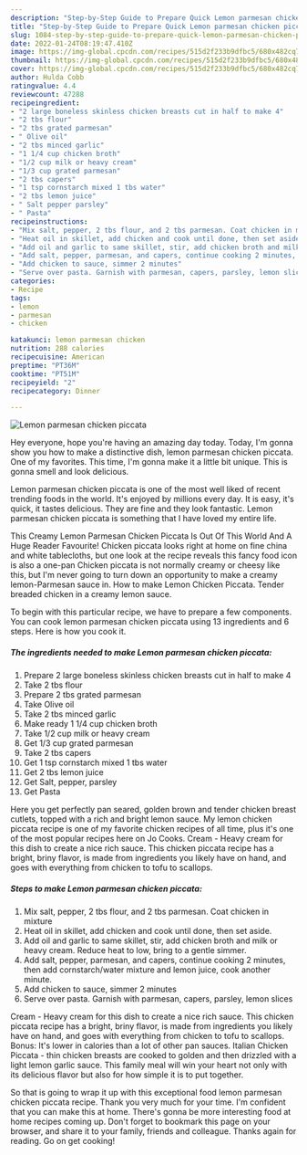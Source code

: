 ```yaml
---
description: "Step-by-Step Guide to Prepare Quick Lemon parmesan chicken piccata"
title: "Step-by-Step Guide to Prepare Quick Lemon parmesan chicken piccata"
slug: 1084-step-by-step-guide-to-prepare-quick-lemon-parmesan-chicken-piccata
date: 2022-01-24T08:19:47.410Z
image: https://img-global.cpcdn.com/recipes/515d2f233b9dfbc5/680x482cq70/lemon-parmesan-chicken-piccata-recipe-main-photo.jpg
thumbnail: https://img-global.cpcdn.com/recipes/515d2f233b9dfbc5/680x482cq70/lemon-parmesan-chicken-piccata-recipe-main-photo.jpg
cover: https://img-global.cpcdn.com/recipes/515d2f233b9dfbc5/680x482cq70/lemon-parmesan-chicken-piccata-recipe-main-photo.jpg
author: Hulda Cobb
ratingvalue: 4.4
reviewcount: 47288
recipeingredient:
- "2 large boneless skinless chicken breasts cut in half to make 4"
- "2 tbs flour"
- "2 tbs grated parmesan"
- " Olive oil"
- "2 tbs minced garlic"
- "1 1/4 cup chicken broth"
- "1/2 cup milk or heavy cream"
- "1/3 cup grated parmesan"
- "2 tbs capers"
- "1 tsp cornstarch mixed 1 tbs water"
- "2 tbs lemon juice"
- " Salt pepper parsley"
- " Pasta"
recipeinstructions:
- "Mix salt, pepper, 2 tbs flour, and 2 tbs parmesan. Coat chicken in mixture"
- "Heat oil in skillet, add chicken and cook until done, then set aside."
- "Add oil and garlic to same skillet, stir, add chicken broth and milk or heavy cream. Reduce heat to low, bring to a gentle simmer."
- "Add salt, pepper, parmesan, and capers, continue cooking 2 minutes, then add cornstarch/water mixture and lemon juice, cook another minute."
- "Add chicken to sauce, simmer 2 minutes"
- "Serve over pasta. Garnish with parmesan, capers, parsley, lemon slices"
categories:
- Recipe
tags:
- lemon
- parmesan
- chicken

katakunci: lemon parmesan chicken 
nutrition: 288 calories
recipecuisine: American
preptime: "PT36M"
cooktime: "PT51M"
recipeyield: "2"
recipecategory: Dinner

---
```



![Lemon parmesan chicken piccata](https://img-global.cpcdn.com/recipes/515d2f233b9dfbc5/680x482cq70/lemon-parmesan-chicken-piccata-recipe-main-photo.jpg)

Hey everyone, hope you're having an amazing day today. Today, I'm gonna show you how to make a distinctive dish, lemon parmesan chicken piccata. One of my favorites. This time, I'm gonna make it a little bit unique. This is gonna smell and look delicious.

Lemon parmesan chicken piccata is one of the most well liked of recent trending foods in the world. It's enjoyed by millions every day. It is easy, it's quick, it tastes delicious. They are fine and they look fantastic. Lemon parmesan chicken piccata is something that I have loved my entire life.

This Creamy Lemon Parmesan Chicken Piccata Is Out Of This World And A Huge Reader Favourite! Chicken piccata looks right at home on fine china and white tablecloths, but one look at the recipe reveals this fancy food icon is also a one-pan Chicken piccata is not normally creamy or cheesy like this, but I&#39;m never going to turn down an opportunity to make a creamy lemon-Parmesan sauce in. How to make Lemon Chicken Piccata. Tender breaded chicken in a creamy lemon sauce.


To begin with this particular recipe, we have to prepare a few components. You can cook lemon parmesan chicken piccata using 13 ingredients and 6 steps. Here is how you cook it.

<!--inarticleads1-->

##### The ingredients needed to make Lemon parmesan chicken piccata:

1. Prepare 2 large boneless skinless chicken breasts cut in half to make 4
1. Take 2 tbs flour
1. Prepare 2 tbs grated parmesan
1. Take  Olive oil
1. Take 2 tbs minced garlic
1. Make ready 1 1/4 cup chicken broth
1. Take 1/2 cup milk or heavy cream
1. Get 1/3 cup grated parmesan
1. Take 2 tbs capers
1. Get 1 tsp cornstarch mixed 1 tbs water
1. Get 2 tbs lemon juice
1. Get  Salt, pepper, parsley
1. Get  Pasta


Here you get perfectly pan seared, golden brown and tender chicken breast cutlets, topped with a rich and bright lemon sauce. My lemon chicken piccata recipe is one of my favorite chicken recipes of all time, plus it&#39;s one of the most popular recipes here on Jo Cooks. Cream - Heavy cream for this dish to create a nice rich sauce. This chicken piccata recipe has a bright, briny flavor, is made from ingredients you likely have on hand, and goes with everything from chicken to tofu to scallops. 

<!--inarticleads2-->

##### Steps to make Lemon parmesan chicken piccata:

1. Mix salt, pepper, 2 tbs flour, and 2 tbs parmesan. Coat chicken in mixture
1. Heat oil in skillet, add chicken and cook until done, then set aside.
1. Add oil and garlic to same skillet, stir, add chicken broth and milk or heavy cream. Reduce heat to low, bring to a gentle simmer.
1. Add salt, pepper, parmesan, and capers, continue cooking 2 minutes, then add cornstarch/water mixture and lemon juice, cook another minute.
1. Add chicken to sauce, simmer 2 minutes
1. Serve over pasta. Garnish with parmesan, capers, parsley, lemon slices


Cream - Heavy cream for this dish to create a nice rich sauce. This chicken piccata recipe has a bright, briny flavor, is made from ingredients you likely have on hand, and goes with everything from chicken to tofu to scallops. Bonus: It&#39;s lower in calories than a lot of other pan sauces. Italian Chicken Piccata - thin chicken breasts are cooked to golden and then drizzled with a light lemon garlic sauce. This family meal will win your heart not only with its delicious flavor but also for how simple it is to put together. 

So that is going to wrap it up with this exceptional food lemon parmesan chicken piccata recipe. Thank you very much for your time. I'm confident that you can make this at home. There's gonna be more interesting food at home recipes coming up. Don't forget to bookmark this page on your browser, and share it to your family, friends and colleague. Thanks again for reading. Go on get cooking!
